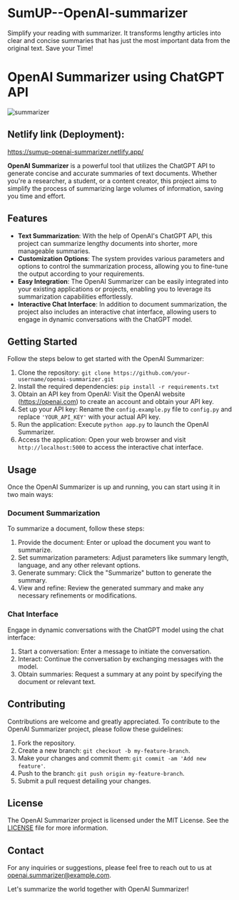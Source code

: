 # SumUP--OpenAI-summarizer
Simplify your reading with summarizer. It transforms lengthy articles into clear and concise summaries that has just the most important data from the original text. Save your Time!
# OpenAI Summarizer using ChatGPT API
![summarizer](https://github.com/Sreejavastar/SumUP--OpenAI-summarizer-SaaS-app/assets/77427558/80c388fe-d9db-4dff-b2e2-8fc863dc2fd0)

## Netlify link (Deployment):
https://sumup-openai-summarizer.netlify.app/

**OpenAI Summarizer** is a powerful tool that utilizes the ChatGPT API to generate concise and accurate summaries of text documents. Whether you're a researcher, a student, or a content creator, this project aims to simplify the process of summarizing large volumes of information, saving you time and effort.

## Features

- **Text Summarization**: With the help of OpenAI's ChatGPT API, this project can summarize lengthy documents into shorter, more manageable summaries.
- **Customization Options**: The system provides various parameters and options to control the summarization process, allowing you to fine-tune the output according to your requirements.
- **Easy Integration**: The OpenAI Summarizer can be easily integrated into your existing applications or projects, enabling you to leverage its summarization capabilities effortlessly.
- **Interactive Chat Interface**: In addition to document summarization, the project also includes an interactive chat interface, allowing users to engage in dynamic conversations with the ChatGPT model.

## Getting Started

Follow the steps below to get started with the OpenAI Summarizer:

1. Clone the repository: `git clone https://github.com/your-username/openai-summarizer.git`
2. Install the required dependencies: `pip install -r requirements.txt`
3. Obtain an API key from OpenAI: Visit the OpenAI website (https://openai.com) to create an account and obtain your API key.
4. Set up your API key: Rename the `config.example.py` file to `config.py` and replace `'YOUR_API_KEY'` with your actual API key.
5. Run the application: Execute `python app.py` to launch the OpenAI Summarizer.
6. Access the application: Open your web browser and visit `http://localhost:5000` to access the interactive chat interface.

## Usage

Once the OpenAI Summarizer is up and running, you can start using it in two main ways:

### Document Summarization

To summarize a document, follow these steps:

1. Provide the document: Enter or upload the document you want to summarize.
2. Set summarization parameters: Adjust parameters like summary length, language, and any other relevant options.
3. Generate summary: Click the "Summarize" button to generate the summary.
4. View and refine: Review the generated summary and make any necessary refinements or modifications.

### Chat Interface

Engage in dynamic conversations with the ChatGPT model using the chat interface:

1. Start a conversation: Enter a message to initiate the conversation.
2. Interact: Continue the conversation by exchanging messages with the model.
3. Obtain summaries: Request a summary at any point by specifying the document or relevant text.

## Contributing

Contributions are welcome and greatly appreciated. To contribute to the OpenAI Summarizer project, please follow these guidelines:

1. Fork the repository.
2. Create a new branch: `git checkout -b my-feature-branch`.
3. Make your changes and commit them: `git commit -am 'Add new feature'`.
4. Push to the branch: `git push origin my-feature-branch`.
5. Submit a pull request detailing your changes.

## License

The OpenAI Summarizer project is licensed under the MIT License. See the [LICENSE](https://github.com/your-username/openai-summarizer/blob/main/LICENSE) file for more information.

## Contact

For any inquiries or suggestions, please feel free to reach out to us at openai.summarizer@example.com.

Let's summarize the world together with OpenAI Summarizer!


